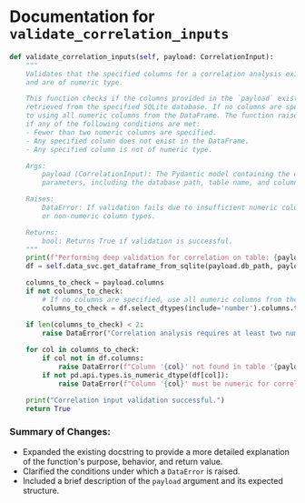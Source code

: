# Documentation for `validate_correlation_inputs`

```python
def validate_correlation_inputs(self, payload: CorrelationInput):
    """
    Validates that the specified columns for a correlation analysis exist in the given table 
    and are of numeric type.

    This function checks if the columns provided in the `payload` exist in the DataFrame 
    retrieved from the specified SQLite database. If no columns are specified, it defaults 
    to using all numeric columns from the DataFrame. The function raises a `DataError` 
    if any of the following conditions are met:
    - Fewer than two numeric columns are specified.
    - Any specified column does not exist in the DataFrame.
    - Any specified column is not of numeric type.

    Args:
        payload (CorrelationInput): The Pydantic model containing the correlation analysis 
        parameters, including the database path, table name, and columns to validate.

    Raises:
        DataError: If validation fails due to insufficient numeric columns, missing columns, 
        or non-numeric column types.

    Returns:
        bool: Returns True if validation is successful.
    """
    print(f"Performing deep validation for correlation on table: {payload.table_name}")
    df = self.data_svc.get_dataframe_from_sqlite(payload.db_path, payload.table_name)

    columns_to_check = payload.columns
    if not columns_to_check:
        # If no columns are specified, use all numeric columns from the dataframe.
        columns_to_check = df.select_dtypes(include='number').columns.tolist()

    if len(columns_to_check) < 2:
        raise DataError("Correlation analysis requires at least two numeric columns.")
        
    for col in columns_to_check:
        if col not in df.columns:
            raise DataError(f"Column '{col}' not found in table '{payload.table_name}'.")
        if not pd.api.types.is_numeric_dtype(df[col]):
            raise DataError(f"Column '{col}' must be numeric for correlation analysis.")

    print("Correlation input validation successful.")
    return True
``` 

### Summary of Changes:
- Expanded the existing docstring to provide a more detailed explanation of the function's purpose, behavior, and return value.
- Clarified the conditions under which a `DataError` is raised.
- Included a brief description of the `payload` argument and its expected structure.